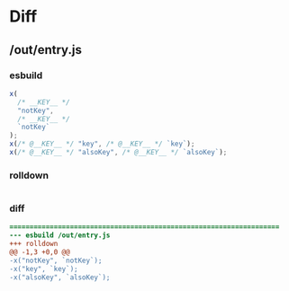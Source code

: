 # Diff
## /out/entry.js
### esbuild
```js
x(
  /* __KEY__ */
  "notKey",
  /* __KEY__ */
  `notKey`
);
x(/* @__KEY__ */ "key", /* @__KEY__ */ `key`);
x(/* @__KEY__ */ "alsoKey", /* @__KEY__ */ `alsoKey`);
```
### rolldown
```js

```
### diff
```diff
===================================================================
--- esbuild	/out/entry.js
+++ rolldown	
@@ -1,3 +0,0 @@
-x("notKey", `notKey`);
-x("key", `key`);
-x("alsoKey", `alsoKey`);

```